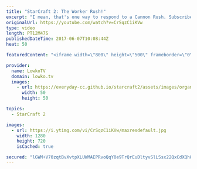 ```yaml
---
title: "StarCraft 2: The Worker Rush!"
excerpt: "I mean, that's one way to respond to a Cannon Rush. Subscribe for more videos: http://lowko.tv/youtube More Starcraft 2 casts: https://goo.gl/NG8qAV  Protoss decides to Cannon Rush in the main base of the Zerg. While the main Hatchery isn't under any threat, ClockMaker loses the Spawning Pool. The Zerg"
originalUrl: https://youtube.com/watch?v=CrSqzC1iKVw
type: video
length: PT12M47S
publishedDateTime: 2017-06-07T10:08:44Z
heat: 50

featuredContent: "<iframe width=\"800\" height=\"500\" frameborder=\"0\" src=\"https://www.youtube.com/embed/CrSqzC1iKVw\" allow=\"accelerometer; autoplay; encrypted-media; gyroscope; picture-in-picture\" allowfullscreen></iframe>"

provider:
  name: LowkoTV
  domain: lowko.tv
  images:
    - url: https://everyday-cc.github.io/starcraft2/assets/images/organizations/lowko.tv-50x50.jpg
      width: 50
      height: 50

topics:
  - StarCraft 2

images:
  - url: https://i.ytimg.com/vi/CrSqzC1iKVw/maxresdefault.jpg
    width: 1280
    height: 720
    isCached: true

secured: "lGWM+V70zqtBvXvtpXLUWMAEPRvoQqY0e9TrQrEuDltyvSlLSsx22QxCdXQh8ojmIcknS2bFwVPhA5ucOUlf32E/3PqMfMfWLzOweTxAQYfGwHRTDoSckDaI9HwzBfgVq5GMzpb3kPdBVSC21pyNzvtycBrmCx7UmJUAPWgXNrqKNqK0Bf4wxELnWW6xXJzC4KsNss9Vc8GQMG1dCcbO47lA6Q0/7hBRq+gg1Puv0ScK3y5PMot7Kh5I4P/6vUu/sMcozHA8ukQJbfgKExC4uKwbhVqqN5FSmnwr4Bypi0VY/7GfH5CCTovFfqGCqkIPfJtHfpU0Ejg3wQ/8sJsp3jfjupwfglvpoocnb+A9JO2/EhmU6HtnEZMiEqDzH8Amkl+BBoiK5axZiv9MzAfJmHSbUBq54uZEkXcS132QpAg=;W8jgM3k41V0Y8w3ME4DUUw=="
---
```


